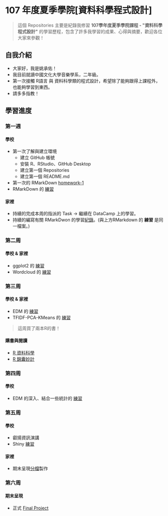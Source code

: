 ﻿# 107 年度夏季學院[資料科學程式設計]
> 這個 Repositories 主要是紀錄我修習 **107學年度夏季學院課程 - "資料科學程式設計"** 的學習歷程，包含了許多我學習的成果、心得與摘要，歡迎各位大家來參觀！
## 自我介紹
* 大家好，我是姚承佑！
* 我目前就讀中國文化大學音樂學系，二年級。
* 第一次接觸 R語言 與 資料科學類的程式設計，希望除了能夠跟得上課程外，也能夠學習到東西。
* 請多多指教！
## 學習進度
### 第一週
#### 學校
* 第一次了解與建立環境
    * 建立 GitHub 帳號
    * 安裝 R、RStudio、GitHub Desktop
    * 建立第一個 Repositories
    * 建立第一個 README.md
* 第一次的 RMarkDown [homework-1](https://pccuyao.github.io/CSX_RProject_Summer_2018/week1/hw1.html)
* RMarkDown 的 [練習](https://pccuyao.github.io/CSX_RProject_Summer_2018/week1/RMARK_EXER.html)
#### 家裡
* 持續的完成本周的指派的 Task -> 繼續在 DataCamp 上的學習。
* 持續的編寫有關 RMarkDwon 的學習[紀錄](https://pccuyao.github.io/CSX_RProject_Summer_2018/week1/RMARK_EXER.html)。(與上方RMarkdown 的 **練習** 是同一檔案。)
### 第二周
#### 學校 & 家裡
* ggplot2 的 [練習](https://pccuyao.github.io/CSX_RProject_Summer_2018/week2/ggplot_ex1.html)
* Wordcloud 的 [練習](https://pccuyao.github.io/CSX_RProject_Summer_2018/week2/Text_Ex.html)
### 第三周
#### 學校 & 家裡
* EDM 的 [練習](https://pccuyao.github.io/CSX_RProject_Summer_2018/week3/Olympic_120.html)
* TFIDF-PCA-KMeans 的 [練習](https://pccuyao.github.io/CSX_RProject_Summer_2018/week3/TFIDF_PDA_KMENAS.html)
> 這周買了兩本R的書！
#### 購書與閱讀
* [R 資料科學](http://www.books.com.tw/products/0010765714)
* [R 錦囊妙計](http://www.books.com.tw/products/0010624153)
### 第四周
#### 學校
* EDM 的深入、結合一些統計的 [練習](https://pccuyao.github.io/CSX_RProject_Summer_2018/week4/EDA_Advanced.html)
### 第五周
#### 學校
* 叡揚資訊演講
* Shiny [練習](https://github.com/pccuyao/CSX_RProject_Summer_2018/blob/master/week5/Practice_Shiny/app.R)
#### 家裡
* 期末呈現[分檔](https://github.com/pccuyao/CSX_RProject_Summer_2018/blob/master/week5/Project-Part_Yao/app.R)製作
### 第六周
#### 期末呈現
* 正式 [Final Project](https://claire-liu.shinyapps.io/YouthEmployment/)